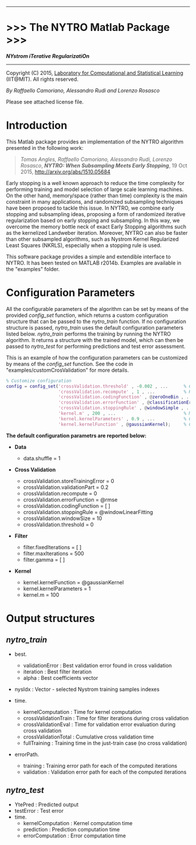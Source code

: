 
-------------------------------------
\>\>\> The NYTRO Matlab Package  \>\>\> 
========================
***NYstrom iTerative RegularizatiOn***

-------------------------------------

Copyright (C) 2015, [Laboratory for Computational and Statistical Learning](http://lcsl.mit.edu/#/home) (IIT@MIT).
All rights reserved.

*By Raffaello Camoriano, Alessandro Rudi and Lorenzo Rosasco*

Please see attached license file.

Introduction
============

This Matlab package provides an implementation of the NYTRO algorithm presented in the following work:

> *Tomas Angles, Raffaello Camoriano, Alessandro Rudi, Lorenzo Rosasco*, ***NYTRO: When Subsampling Meets Early Stopping***, 19 Oct 2015, http://arxiv.org/abs/1510.05684

Early stopping is a well known approach to reduce the time complexity for performing training and model selection of large scale learning machines. On the other hand, memory/space (rather than time) complexity is the main constraint in many applications, and randomized subsampling techniques have been proposed to tackle this issue. In NYTRO, we combine early stopping and subsampling ideas, proposing a form of randomized iterative regularization based on early stopping and subsampling. In this way, we overcome the memory bottle neck of exact Early Stopping algorithms such as the kernelized Landweber iteration. Moreover, NYTRO can also be faster than other subsampled algorithms, such as Nystrom Kernel Regularized Least Squares (NKRLS), especially when a stopping rule is used.

This software package provides a simple and extendible interface to NYTRO. It has been tested on MATLAB r2014b. Examples are available  in the "examples" folder.



Configuration Parameters
====
All the configurable parameters of the algorithm can be set by means of the provided *config_set* function, which returns a custom configuration structure that can be passed to the *nytro_train* function. If no configuration structure is passed, *nytro_train* uses the default configuration parameters listed below. *nytro_train* performs the training by running the NYTRO algorithm. It returns a structure with the trained model, which can then be passed to *nytro_test* for performing predictions and test error assessment.

This is an example of how the configuration parameters can be customized by means of the *config_set* function. See the code in "examples/customCrosValidation" for more details.

```matlab
% Customize configuration
config = config_set('crossValidation.threshold' , -0.002 , ...      % Change stopping rule threshold
                    'crossValidation.recompute' , 1 , ...           % Recompute the solution after cross validation
                    'crossValidation.codingFunction' , @zeroOneBin , ...   % Change coding function
                    'crossValidation.errorFunction' , @classificationError , ...   % Change error function
                    'crossValidation.stoppingRule' , @windowSimple , ...   % Change stopping rule function
                    'kernel.m' , 200 , ...                          % Modify the subsampling level (default m = 100)
                    'kernel.kernelParameters' , 0.9 , ...           % Change kernel parameter (sigma)
                    'kernel.kernelFunction' , @gaussianKernel);     % Change kernel function
```

**The default configuration parametrs are reported below:**
* **Data**
    * data.shuffle = 1

* **Cross Validation**
    * crossValidation.storeTrainingError = 0
    * crossValidation.validationPart = 0.2
    * crossValidation.recompute = 0
    * crossValidation.errorFunction = @rmse
    * crossValidation.codingFunction = [ ]
    * crossValidation.stoppingRule = @windowLinearFitting
    * crossValidation.windowSize = 10
    * crossValidation.threshold = 0

* **Filter**
    * filter.fixedIterations  = [ ]
    * filter.maxIterations  = 500
    * filter.gamma  = [ ]

* **Kernel**
    * kernel.kernelFunction  = @gaussianKernel
    * kernel.kernelParameters = 1
    * kernel.m = 100
    
    
    
    
Output structures
======

*nytro_train*
----

* best.
    * validationError : Best validation error found in cross validation
    * iteration : Best filter iteration
    * alpha : Best coefficients vector

* nysIdx : Vector - selected Nystrom training samples indexes

* time.
    * kernelComputation : Time for kernel computation
    * crossValidationTrain : Time for filter iterations during cross validation
    * crossValidationEval : Time for validation error evaluation during cross validation
    * crossValidationTotal : Cumulative cross validation time
    * fullTraining : Training time in the just-train case (no cross validation)

* errorPath.
    * training : Training error path for each of the computed iterations
    * validation : Validation error path for each of the computed iterations

*nytro_test*
----

* YtePred : Predicted output
* testError : Test error
* time.
    * kernelComputation : Kernel computation time
    * prediction : Prediction computation time
    * errorComputation : Error computation time